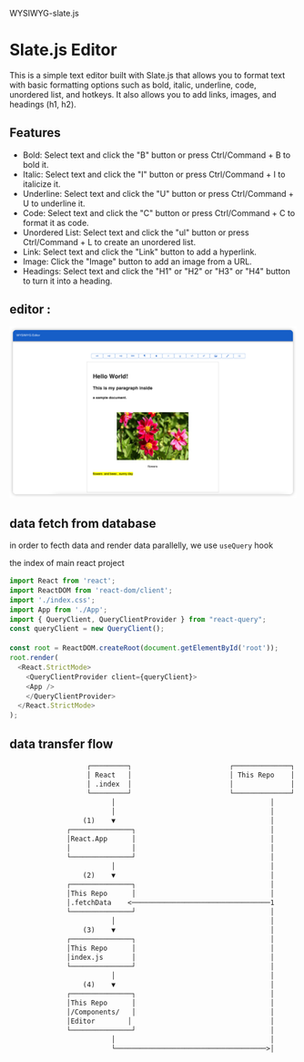 WYSIWYG-slate.js

# Slate.js Editor

This is a simple text editor built with Slate.js that allows you to format text with basic formatting options such as bold, italic, underline, code, unordered list, and hotkeys. It also allows you to add links, images, and headings (h1, h2).

## Features

- Bold: Select text and click the "B" button or press Ctrl/Command + B to bold it.
- Italic: Select text and click the "I" button or press Ctrl/Command + I to italicize it.
- Underline: Select text and click the "U" button or press Ctrl/Command + U to underline it.
- Code: Select text and click the "C" button or press Ctrl/Command + C to format it as code.
- Unordered List: Select text and click the "ul" button or press Ctrl/Command + L to create an unordered list.
- Link: Select text and click the "Link" button to add a hyperlink.
- Image: Click the "Image" button to add an image from a URL.
- Headings: Select text and click the "H1" or "H2" or "H3" or "H4" button to turn it into a heading.


## editor :

![alt text](https://github.com/Wendy-B-Hub/WYSIWYG-slate.js/blob/main/editor.jpg)

## data fetch from database 

in order to fecth data and render data parallelly, we use `useQuery` hook

the index of main react project

```javascript
import React from 'react';
import ReactDOM from 'react-dom/client';
import './index.css';
import App from './App';
import { QueryClient, QueryClientProvider } from "react-query";
const queryClient = new QueryClient();

const root = ReactDOM.createRoot(document.getElementById('root'));
root.render(
  <React.StrictMode>
    <QueryClientProvider client={queryClient}>
    <App />
    </QueryClientProvider>
  </React.StrictMode>
);

```

## data transfer flow 



                       ┌─────────┐                        ┌──────────────┐
                       │ React   │                        │ This Repo    │
                       │ .index  │                        │              │
                       └─────────┘                        └──────────────┘
                             │                                      │
                             │                                      │
                      (1)    ▼                                      │
                  ┌───────────────┐                                 │
                  │React.App      │                                 │
                  │               │                                 │
                  └───────────────┘                                 │
                             │                                      │
                      (2)    ▼                                      │
                  ┌───────────────┐                                 │
                  │This Repo      │                                 │
                  │.fetchData    <──────────────────────────────────1
                  └───────────────┘                                 │
                             │                                      │
                      (3)    ▼                                      │
                  ┌───────────────┐                                 │
                  │This Repo      │                                 │
                  │index.js       │                                 │
                  └───────────────┘                                 │
                             │                                      │
                      (4)    ▼                                      │
                  ┌───────────────┐                                 │
                  │This Repo      │                                 │
                  │/Components/   │                                 │
                  │Editor        │                                  │
                  └───────────────┘                                 │
                             │                                      │
                             └─────────────────────────────────────>│
                                                                     

